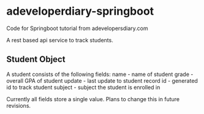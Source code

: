 # adeveloperdiary-springboot
Code for Springboot tutorial from adevelopersdiary.com

A rest based api service to track students.

## Student Object
A student consists of the following fields:
name - name of student
grade - overall GPA of student
update - last update to student record
id - generated id to track student
subject - subject the student is enrolled in

Currently all fields store a single value. Plans to change this in future revisions.
